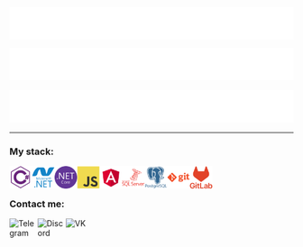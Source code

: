 <p align="center">
  <img align="center" alt="name" src="name.svg"/>
<p/>

<p align="right">
  <img alt="developer" src="typing.svg"/>
<p/>

![Experience](experience.svg)

---

### My stack:

<img align="left" alt="Sharp" width="40px" src="https://raw.githubusercontent.com/devicons/devicon/6910f0503efdd315c8f9b858234310c06e04d9c0/icons/csharp/csharp-line.svg"/>
<img align="left" alt="DotNet" width="40px" src="https://raw.githubusercontent.com/devicons/devicon/6910f0503efdd315c8f9b858234310c06e04d9c0/icons/dot-net/dot-net-plain-wordmark.svg"/>
<img align="left" alt="DotNetCore" width="40px" src="https://raw.githubusercontent.com/devicons/devicon/6910f0503efdd315c8f9b858234310c06e04d9c0/icons/dotnetcore/dotnetcore-original.svg"/>
<img align="left" alt="JavaScript" width="40px" src="https://raw.githubusercontent.com/devicons/devicon/6910f0503efdd315c8f9b858234310c06e04d9c0/icons/javascript/javascript-original.svg"/>
<img align="left" alt="Angular" width="40px" src="https://raw.githubusercontent.com/devicons/devicon/6910f0503efdd315c8f9b858234310c06e04d9c0/icons/angular/angular-original.svg"/>
<img align="left" alt="MSSql" width="40px" src="https://raw.githubusercontent.com/devicons/devicon/6910f0503efdd315c8f9b858234310c06e04d9c0/icons/microsoftsqlserver/microsoftsqlserver-plain-wordmark.svg"/>
<img align="left" alt="PostgreSql" width="40px" src="https://raw.githubusercontent.com/devicons/devicon/6910f0503efdd315c8f9b858234310c06e04d9c0/icons/postgresql/postgresql-plain-wordmark.svg"/>
<img align="left" alt="Git" width="40px" src="https://raw.githubusercontent.com/devicons/devicon/6910f0503efdd315c8f9b858234310c06e04d9c0/icons/git/git-plain-wordmark.svg"/>
<img align="left" alt="GitLab" width="40px" src="https://raw.githubusercontent.com/devicons/devicon/6910f0503efdd315c8f9b858234310c06e04d9c0/icons/gitlab/gitlab-plain-wordmark.svg"/>

<br/>
<br/>

### Contact me:

[<img align="left" alt="Telegram" width="50px" src="https://img.icons8.com/?size=512&id=l7PLniR__Vsn&format=png"/>](https://t.me/brusdamson)
[<img align="left" alt="Discord" width="50px" src="https://img.icons8.com/?size=512&id=zdrZ4QdvVaBZ&format=png"/>](https://discordapp.com/users/344885414886113280)
[<img align="left" alt="VK" width="50px" src="https://img.icons8.com/?size=512&id=isk6POTtuEAp&format=png"/>](https://vk.com/dngdryde)

<br/>
<br/>
